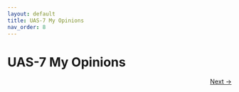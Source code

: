 ```yaml
---
layout: default
title: UAS-7 My Opinions
nav_order: 8
---
```


# UAS-7 My Opinions


<p align="right">
  <a href="8%20UTS-8%20My%20OInnovations.html">Next →</a>
</p>
